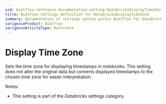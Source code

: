 ```yaml
---
uid: bimlflex-reference-documentation-setting-DatabricksDisplayTimeZone
title: BimlFlex Settings Definition for DatabricksDisplayTimeZone
summary: Documentation of settings option within BimlFlex for DatabricksDisplayTimeZone
varigenceProduct: BimlFlex
varigenceArticleType: Reference
---
```


# Display Time Zone

Sets the time zone for displaying timestamps in notebooks. This setting does not alter the original data but converts displayed timestamps to the chosen time zone for easier interpretation.

Notes:

* This setting is part of the *Databricks* settings category.

